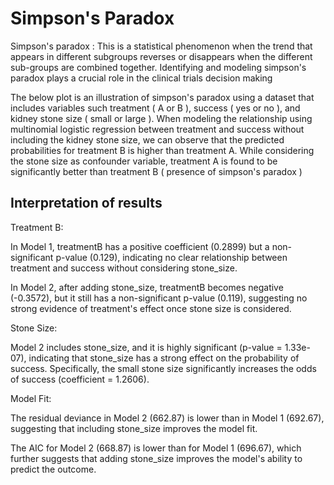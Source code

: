 # Simpson's Paradox

Simpson's paradox : This is a statistical phenomenon when the trend that appears in different subgroups reverses or disappears when the different sub-groups are combined together. Identifying and modeling simpson's paradox plays a crucial role in the clinical trials decision making

The below plot is an illustration of simpson's paradox using a dataset that includes variables such treatment ( A or B ), success ( yes or no ), and kidney stone size ( small or large ). When modeling the relationship using multinomial logistic regression between treatment and success without including the kidney stone size, we can observe that the predicted probabilities for treatment B is higher than treatment A. While considering the stone size as confounder variable, treatment A is found to be significantly better than treatment B ( presence of simpson's paradox ) 

## Interpretation of results

Treatment B:

In Model 1, treatmentB has a positive coefficient (0.2899) but a non-significant p-value (0.129), indicating no clear relationship between treatment and success without considering stone_size.

In Model 2, after adding stone_size, treatmentB becomes negative (-0.3572), but it still has a non-significant p-value (0.119), suggesting no strong evidence of treatment's effect once stone size is considered.

Stone Size:

Model 2 includes stone_size, and it is highly significant (p-value = 1.33e-07), indicating that stone_size has a strong effect on the probability of success. Specifically, the small stone size significantly increases the odds of success (coefficient = 1.2606).

Model Fit:

The residual deviance in Model 2 (662.87) is lower than in Model 1 (692.67), suggesting that including stone_size improves the model fit.

The AIC for Model 2 (668.87) is lower than for Model 1 (696.67), which further suggests that adding stone_size improves the model's ability to predict the outcome.
